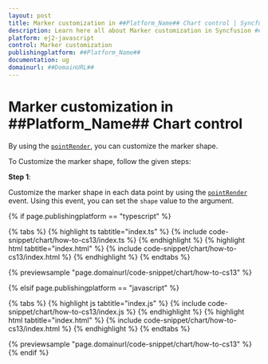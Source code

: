 ```yaml
---
layout: post
title: Marker customization in ##Platform_Name## Chart control | Syncfusion
description: Learn here all about Marker customization in Syncfusion ##Platform_Name## Chart control of Syncfusion Essential JS 2 and more.
platform: ej2-javascript
control: Marker customization 
publishingplatform: ##Platform_Name##
documentation: ug
domainurl: ##DomainURL##
---
```


# Marker customization in ##Platform_Name## Chart control

By using the [`pointRender`](../../api/chart/chartModel/#pointrender), you can customize the marker shape.

To Customize the marker shape, follow the given steps:

**Step 1**:

Customize the marker shape in each data point by using the [`pointRender`](../../api/chart/chartModel/#pointrender) event. Using this event, you can set the `shape` value to the argument.

{% if page.publishingplatform == "typescript" %}

 {% tabs %}
{% highlight ts tabtitle="index.ts" %}
{% include code-snippet/chart/how-to-cs13/index.ts %}
{% endhighlight %}
{% highlight html tabtitle="index.html" %}
{% include code-snippet/chart/how-to-cs13/index.html %}
{% endhighlight %}
{% endtabs %}
        
{% previewsample "page.domainurl/code-snippet/chart/how-to-cs13" %}

{% elsif page.publishingplatform == "javascript" %}

{% tabs %}
{% highlight js tabtitle="index.js" %}
{% include code-snippet/chart/how-to-cs13/index.js %}
{% endhighlight %}
{% highlight html tabtitle="index.html" %}
{% include code-snippet/chart/how-to-cs13/index.html %}
{% endhighlight %}
{% endtabs %}

{% previewsample "page.domainurl/code-snippet/chart/how-to-cs13" %}
{% endif %}
